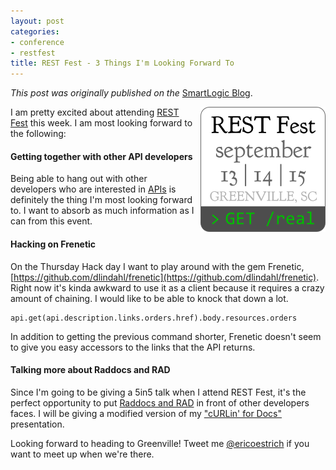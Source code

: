 ```yaml
---
layout: post
categories:
- conference
- restfest
title: REST Fest - 3 Things I'm Looking Forward To
---
```


_This post was originally published on the_
[SmartLogic Blog](http://blog.smartlogicsolutions.com/).

<img style="float: right; margin-left: 10px;" title="Rest Fest 2012" src="/images/restfest.png" alt="Rest Fest 2012" width="200" height="200" />

I am pretty excited about attending [REST Fest](http://www.restfest.org/) this week. I am most looking forward to the following:

#### Getting together with other API developers

Being able to hang out with other developers who are interested in [APIs](http://blog.smartlogicsolutions.com/2012/08/28/api-planning-and-proceeding-tell-me-what-youre-working-with/) is definitely the thing I'm most looking forward to. I want to absorb as much information as I can from this event.

#### Hacking on Frenetic

On the Thursday Hack day I want to play around with the gem Frenetic, [https://github.com/dlindahl/frenetic](https://github.com/dlindahl/frenetic). Right now it's kinda awkward to use it as a client because it requires a crazy amount of chaining. I would like to be able to knock that down a lot.

    api.get(api.description.links.orders.href).body.resources.orders

In addition to getting the previous command shorter, Frenetic doesn't seem to give you easy accessors to the links that the API returns.

#### Talking more about Raddocs and RAD

Since I'm going to be giving a 5in5 talk when I attend REST Fest, it's the perfect opportunity to put [Raddocs and RAD](http://blog.smartlogicsolutions.com/2012/07/12/curlin-for-docs/) in front of other developers faces. I will be giving a modified version of my ["cURLin' for Docs"](http://www.slideshare.net/SmartLogic/curlin-for-docs) presentation.

Looking forward to heading to Greenville! Tweet me [@ericoestrich](https://twitter.com/ericoestrich) if you want to meet up when we're there.
